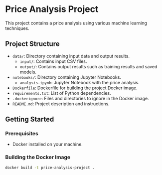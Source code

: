 # Price Analysis Project

This project contains a price analysis using various machine learning techniques.

## Project Structure

- `data/`: Directory containing input data and output results.
  - `input/`: Contains input CSV files.
  - `output/`: Contains output results such as training results and saved models.
- `notebooks/`: Directory containing Jupyter Notebooks.
  - `analysis.ipynb`: Jupyter Notebook with the price analysis.
- `Dockerfile`: Dockerfile for building the project Docker image.
- `requirements.txt`: List of Python dependencies.
- `.dockerignore`: Files and directories to ignore in the Docker image.
- `README.md`: Project description and instructions.

## Getting Started

### Prerequisites

- Docker installed on your machine.

### Building the Docker Image

```sh
docker build -t price-analysis-project .
